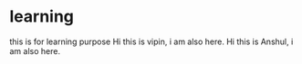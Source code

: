 # learning
this is for learning purpose
Hi this is vipin, i am also here.
Hi this is Anshul, i am also here.
